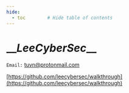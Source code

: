 ```yaml
---
hide:
  - toc        # Hide table of contents
---
```


# \_\__LeeCyberSec_\_\_

`Email:` [tuvn@protonmail.com](mailto:tuvn@protonmail.com)

[https://github.com/leecybersec/walkthrough](https://github.com/leecybersec/walkthrough)